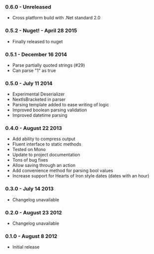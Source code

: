 ### 0.6.0 - Unreleased
* Cross platform build with .Net standard 2.0

### 0.5.2 - Nuget! - April 28 2015
* Finally released to nuget

### 0.5.1 - December 16 2014
* Parse partially quoted strings (#29)
* Can parse "1" as true

### 0.5.0 - July 11 2014
* Experimental Deserializer
* NextIsBracketed in parser
* Parsing template added to ease writing of logic
* Improved boolean parsing validation
* Improved datetime parsing

### 0.4.0 - August 22 2013
* Add ability to compress output
* Fluent interface to static methods
* Tested on Mono
* Update to project documentation
* Tons of bug fixes
* Allow saving through an action
* Add convenience method for parsing bool values
* Increase support for Hearts of Iron style dates (dates with an hour)

### 0.3.0 - July 14 2013
* Changelog unavailable

### 0.2.0 - August 23 2012
* Changelog unavailable

### 0.1.0 - August 8 2012
* Initial release
